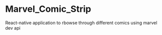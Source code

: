 # Marvel_Comic_Strip
React-native application to rbowse through different comics using marvel dev api
